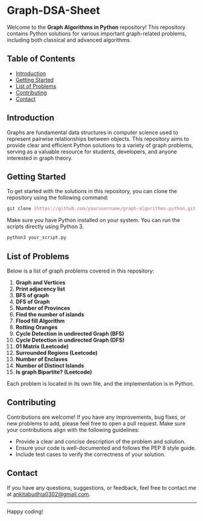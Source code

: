 
# Graph-DSA-Sheet

Welcome to the **Graph Algorithms in Python** repository! This repository contains Python solutions for various important graph-related problems, including both classical and advanced algorithms.

## Table of Contents

- [Introduction](#introduction)
- [Getting Started](#getting-started)
- [List of Problems](#list-of-problems)
- [Contributing](#contributing)
- [Contact](#contact)

## Introduction

Graphs are fundamental data structures in computer science used to represent pairwise relationships between objects. This repository aims to provide clear and efficient Python solutions to a variety of graph problems, serving as a valuable resource for students, developers, and anyone interested in graph theory.

## Getting Started

To get started with the solutions in this repository, you can clone the repository using the following command:

```bash
git clone [https://github.com/yourusername/graph-algorithms-python.git](https://github.com/ankita007-coder/Graph-DSA-Sheet.git)
```

Make sure you have Python installed on your system. You can run the scripts directly using Python 3.

```bash
python3 your_script.py
```

## List of Problems

Below is a list of graph problems covered in this repository:

1. **Graph and Vertices**
2. **Print adjacency list**
3. **BFS of graph**
4. **DFS of Graph**
5. **Number of Provinces**
6. **Find the number of islands**
7. **Flood fill Algorithm**
8. **Rotting Oranges**
9. **Cycle Detection in undirected Graph (BFS)**
10. **Cycle Detection in undirected Graph (DFS)**
11. **01 Matrix (Leetcode)**
12. **Surrounded Regions (Leetcode)**
13. **Number of Enclaves**
14. **Number of Distinct Islands**
15. **Is graph Bipartite? (Leetcode)**

Each problem is located in its own file, and the implementation is in Python.

## Contributing

Contributions are welcome! If you have any improvements, bug fixes, or new problems to add, please feel free to open a pull request. Make sure your contributions align with the following guidelines:

- Provide a clear and concise description of the problem and solution.
- Ensure your code is well-documented and follows the PEP 8 style guide.
- Include test cases to verify the correctness of your solution.


## Contact

If you have any questions, suggestions, or feedback, feel free to contact me at [ankitabudhia0302@gmail.com](mailto:ankitabudhia0302@gmail.com).

---

Happy coding!
